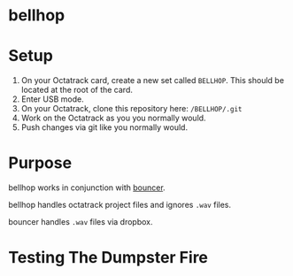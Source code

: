 # bellhop

# Setup

1. On your Octatrack card, create a new set called `BELLHOP`. This should be located at the root of the card.
2. Enter USB mode.
3. On your Octatrack, clone this repository here: `/BELLHOP/.git`
4. Work on the Octatrack as you you normally would.
5. Push changes via git like you normally would.

# Purpose

bellhop works in conjunction with [bouncer](https://github.com/northern-information/bouncer).

bellhop handles octatrack project files and ignores `.wav` files.

bouncer handles `.wav` files via dropbox.

# Testing The Dumpster Fire
